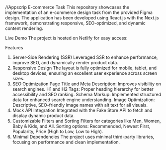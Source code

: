 //Appscrip E-commerce Task
This repository showcases the implementation of an e-commerce design task from the provided Figma design. The application has been developed using React.js with the Next.js framework, demonstrating responsive, SEO-optimized, and dynamic content rendering.

Live Demo
The project is hosted on Netlify for easy access: 

Features

1. Server-Side Rendering (SSR)
Leveraged SSR to enhance performance, improve SEO, and dynamically render product data.
2. Responsive Design
The layout is fully optimized for mobile, tablet, and desktop devices, ensuring an excellent user experience across screen sizes.
3. SEO Optimization
Page Title and Meta Description: Improves visibility on search engines.
H1 and H2 Tags: Proper heading hierarchy for better accessibility and SEO ranking.
Schema Markup: Implemented structured data for enhanced search engine understanding.
Image Optimization: Descriptive, SEO-friendly image names with alt text for all visuals.
4. Mock API Integration
Integrated with the Fake Store API to fetch and display dynamic product data.
5. Customizable Filters and Sorting
Filters for categories like Men, Women, Baby & Kids, and All.
Sorting options: Recommended, Newest First, Popularity, Price (High to Low, Low to High).
6. Minimal Dependencies
The project uses minimal third-party libraries, focusing on performance and clean implementation.
